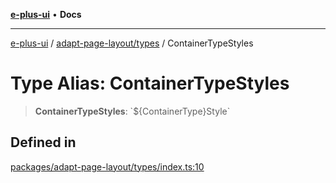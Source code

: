 [**e-plus-ui**](../../../README.md) • **Docs**

***

[e-plus-ui](../../../modules.md) / [adapt-page-layout/types](../README.md) / ContainerTypeStyles

# Type Alias: ContainerTypeStyles

> **ContainerTypeStyles**: \`$\{ContainerType\}Style\`

## Defined in

[packages/adapt-page-layout/types/index.ts:10](https://github.com/c-eqian/e-plus-ui/blob/583356870441cbe8e3c917dfd7ad56ce5ac6f88a/packages/adapt-page-layout/types/index.ts#L10)
